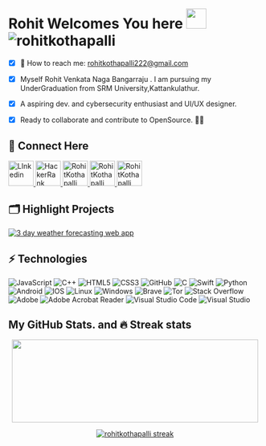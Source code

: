 <div align="centre">

 # Rohit Welcomes You here <img src="https://raw.githubusercontent.com/MartinHeinz/MartinHeinz/master/wave.gif" width="40"> <img src="https://komarev.com/ghpvc/?username=rohitkothapalli&label= WELCOME DEVELOPER NO." alt="rohitkothapalli" /> 
</div>



- [x] 📩 How to reach me: [rohitkothapalli222@gmail.com](rohitkothapalli222@gmail.com)
- [x] Myself Rohit Venkata Naga Bangarraju . I am pursuing my UnderGraduation from SRM University,Kattankulathur.
- [x] A aspiring dev. and cybersecurity enthusiast and UI/UX designer.
- [x] Ready to collaborate and contribute to OpenSource. 🙇‍♂️
 
 
 
 
 
 ## 💐 Connect Here
 
<div align = "centre">
 
<a href="https://www.linkedin.com/in/rohit-kothapalli-079719194/">
  <img align="" alt="LInkedin" width="50px" src="https://raw.githubusercontent.com/peterthehan/peterthehan/master/assets/linkedin.svg" />
</a>
 
<a href="https://www.hackerrank.com/RA1911030010015">
 <img align="" alt="HackerRank" width="50px" src="https://upload.wikimedia.org/wikipedia/commons/thumb/6/6a/Hackerrank_meaningful_logo.svg/216px-Hackerrank_meaningful_logo.svg.png"/>
  
 <a href="https://discord.gg/code">
  <img align="" alt="RohitKothapalli" width="50px" src="https://raw.githubusercontent.com/peterthehan/peterthehan/master/assets/discord.svg" />
</a>
 
 
 <a href="https://www.instagram.com/rohitkothapalli_/">
  <img align="" alt="RohitKothapalli" width="50px" src="https://raw.githubusercontent.com/gist/jemminger/91c69559f5ce1cc45cecc1f2614325c6/raw/809bb0a961444f293a1e65fa4ead494bd93a77c6/instagram.svg" />
</a>
 
 
 
 
 <a href="https://api.whatsapp.com/send?phone=+917569121358&text=Hey%20Rohit">
  <img align="" alt="RohitKothapalli" width="50px" src="https://upload.wikimedia.org/wikipedia/commons/6/6b/WhatsApp.svg" />
</a>
 
 
 
 
 
 
 
 
 
 
 
 
 
 
 
 
 
 
 
 
 
 </div>
 
 
 

 
 ## 🗂️ Highlight Projects
<div>
<a href="https://github.com/rohitkothapalli/weather-forecast">
 
  <img align="center" src="https://github-readme-stats.vercel.app/api/pin/?username=rohitkothapalli&repo=weather-forecast&show_icons=true&line_height=27&title_color=6aa6f8&text_color=8a919a&icon_color=6aa6f8&bg_color=22272e" alt="3 day weather forecasting web app" />
</a>
</div>
 
 



 




 
 
 
 
 

## ⚡ Technologies
 
![JavaScript](https://img.shields.io/badge/-JavaScript-black?style=flat-square&logo=javascript)
![C++](https://img.shields.io/badge/-C++-00599C?style=flat-square&logo=c)
![HTML5](https://img.shields.io/badge/-HTML5-E34F26?style=flat-square&logo=html5&logoColor=white)
![CSS3](https://img.shields.io/badge/-CSS3-1572B6?style=flat-square&logo=css3)
![GitHub](https://img.shields.io/badge/-GitHub-181717?style=flat-square&logo=github)
![C](https://img.shields.io/badge/c-%2300599C.svg?style=for-the-badge&logo=c&logoColor=white)
![Swift](https://img.shields.io/badge/swift-F54A2A?style=for-the-badge&logo=swift&logoColor=white)
![Python](https://img.shields.io/badge/python-3670A0?style=for-the-badge&logo=python&logoColor=ffdd54)
![Android](https://img.shields.io/badge/Android-3DDC84?style=for-the-badge&logo=android&logoColor=white)
![IOS](https://img.shields.io/badge/iOS-000000?style=for-the-badge&logo=ios&logoColor=white)
![Linux](https://img.shields.io/badge/Linux-FCC624?style=for-the-badge&logo=linux&logoColor=black)
![Windows](https://img.shields.io/badge/Windows-0078D6?style=for-the-badge&logo=windows&logoColor=white)
![Brave](https://img.shields.io/badge/Brave-FB542B?style=for-the-badge&logo=Brave&logoColor=white)
![Tor](https://img.shields.io/badge/Tor-7D4698?style=for-the-badge&logo=Tor-Browser&logoColor=white)
![Stack Overflow](https://img.shields.io/badge/-Stackoverflow-FE7A16?style=for-the-badge&logo=stack-overflow&logoColor=white)
![Adobe](https://img.shields.io/badge/adobe-%23FF0000.svg?style=for-the-badge&logo=adobe&logoColor=white)
![Adobe Acrobat Reader](https://img.shields.io/badge/Adobe%20Acrobat%20Reader-EC1C24.svg?style=for-the-badge&logo=Adobe%20Acrobat%20Reader&logoColor=white) 
![Visual Studio Code](https://img.shields.io/badge/Visual%20Studio%20Code-0078d7.svg?style=for-the-badge&logo=visual-studio-code&logoColor=white)
![Visual Studio](https://img.shields.io/badge/Visual%20Studio-5C2D91.svg?style=for-the-badge&logo=visual-studio&logoColor=white)

 
 
 
 
 
 
















## My GitHub Stats. and 🔥 Streak stats
<div>
 
<p align = "center">
  <img align="center" width="490" height="165" src="https://github-readme-stats.vercel.app/api?username=rohitkothapalli&show_icons=true&hide_border=false&line_height=20&title_color=f69673&icon_color=1b93c9&show_owner=true"/>
 </p>
 
 </div>
 <div>
 <p align = "center">
 <a href="https://github.com/rohitkothapalli/github-readme-streak-stats">
    <img title="🔥 Get streak stats for your profile at git.io/streak-stats" alt="rohitkothapalli streak" src="https://github-readme-streak-stats.herokuapp.com/?user=rohitkothapalli&theme=monokai-metallian&hide_border=true"/>
  <p>
   
   
   </div>
   
   
   
   

 







  
 
